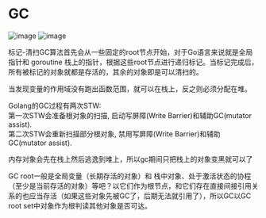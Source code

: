 
# GC

![image](https://github.com/yincongcyincong/ms/blob/main/image/gc1.png)
![image](https://github.com/yincongcyincong/ms/blob/main/image/gc2.png)

标记-清扫GC算法首先会从一些固定的root节点开始，对于Go语言来说就是全局指针和 goroutine 栈上的指针，根据这些root节点进行递归标记。当标记完成后，所有被标记的对象就都是存活的，其余的对象即是可以清扫的。

当发现变量的作用域没有跑出函数范围，就可以在栈上，反之则必须分配在堆。   

Golang的GC过程有两次STW:    
第一次STW会准备根对象的扫描, 启动写屏障(Write Barrier)和辅助GC(mutator assist).     
第二次STW会重新扫描部分根对象, 禁用写屏障(Write Barrier)和辅助GC(mutator assist).        

内存对象会先在栈上然后逃逸到堆上，所以gc期间只把栈上的对象变黑就可以了

GC root一般是全局变量（长期存活的对象）和 栈中对象、处于激活状态的协程（至少是当前存活的对象）等吧？以它们作为根节点，和它们存在直接间接引用关系的也应当存活（如果这些对象先被GC了，后期无法就引用了），所以GC以GC root set中对象作为根判读其他对象是否可达。
